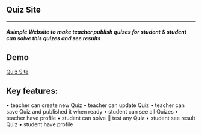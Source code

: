 <h2>Quiz Site</h2>
<hr>
<h5>
  Asimple Website to make teacher publish quizes for student & student can solve this quizes and see results
</h5>

<h2>Demo </h2>
<a href="https://quiz-f25d7.web.app/">Quiz Site</a>

<h2>Key features:</h2>
• teacher can create new Quiz
• teacher can update Quiz 
• teacher can save Quiz and published it when ready
• student can see all Quizes
• teacher have profile 
• student can solve || test any Quiz 
• student see result Quiz 
• student have profile



